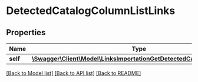 # DetectedCatalogColumnListLinks

## Properties
Name | Type | Description | Notes
------------ | ------------- | ------------- | -------------
**self** | [**\Swagger\Client\Model\LinksImportationGetDetectedCatalogColumnsLink**](LinksImportationGetDetectedCatalogColumnsLink.md) |  | 

[[Back to Model list]](../README.md#documentation-for-models) [[Back to API list]](../README.md#documentation-for-api-endpoints) [[Back to README]](../README.md)


